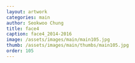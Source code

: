 ```yaml
---
layout: artwork 
categories: main 
author: Seokwoo Chung 
title: face4 
caption: face4_2014-2016 
image: /assets/images/main/main105.jpg 
thumb: /assets/images/main/thumbs/main105.jpg 
order: 105 
---
```

